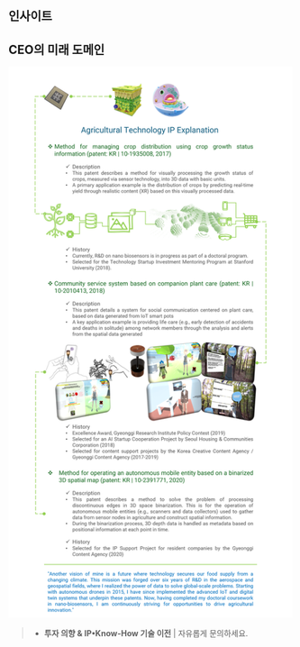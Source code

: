## 인사이트
<div id="giscus-container"></div>

## CEO의 미래 도메인
![CEO 기술 서사 및 IP](/assets/articles/CI_research.png)
> - **투자 의향 & IP•Know-How 기술 이전** | 자유롭게 문의하세요.